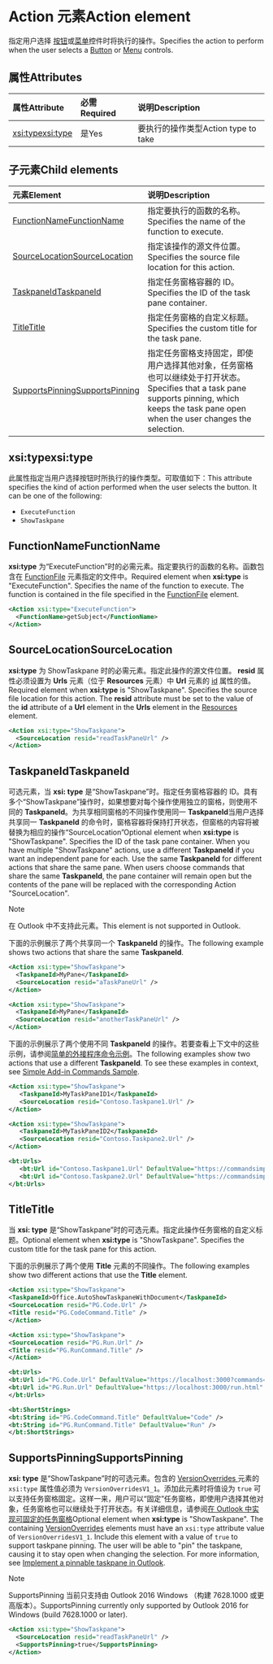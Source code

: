 # <a name="action-element"></a><span data-ttu-id="8b79a-101">Action 元素</span><span class="sxs-lookup"><span data-stu-id="8b79a-101">Action element</span></span>

<span data-ttu-id="8b79a-102">指定用户选择 [按钮](control.md#button-control)或[菜单](control.md#menu-dropdown-button-controls)控件时将执行的操作。</span><span class="sxs-lookup"><span data-stu-id="8b79a-102">Specifies the action to perform when the user selects a  [Button](control.md#button-control) or [Menu](control.md#menu-dropdown-button-controls) controls.</span></span>
 
## <a name="attributes"></a><span data-ttu-id="8b79a-103">属性</span><span class="sxs-lookup"><span data-stu-id="8b79a-103">Attributes</span></span>

|  <span data-ttu-id="8b79a-104">属性</span><span class="sxs-lookup"><span data-stu-id="8b79a-104">Attribute</span></span>  |  <span data-ttu-id="8b79a-105">必需</span><span class="sxs-lookup"><span data-stu-id="8b79a-105">Required</span></span>  |  <span data-ttu-id="8b79a-106">说明</span><span class="sxs-lookup"><span data-stu-id="8b79a-106">Description</span></span>  |
|:-----|:-----|:-----|
|  [<span data-ttu-id="8b79a-107">xsi:type</span><span class="sxs-lookup"><span data-stu-id="8b79a-107">xsi:type</span></span>](#xsitype)  |  <span data-ttu-id="8b79a-108">是</span><span class="sxs-lookup"><span data-stu-id="8b79a-108">Yes</span></span>  | <span data-ttu-id="8b79a-109">要执行的操作类型</span><span class="sxs-lookup"><span data-stu-id="8b79a-109">Action type to take</span></span>|

## <a name="child-elements"></a><span data-ttu-id="8b79a-110">子元素</span><span class="sxs-lookup"><span data-stu-id="8b79a-110">Child elements</span></span>

|  <span data-ttu-id="8b79a-111">元素</span><span class="sxs-lookup"><span data-stu-id="8b79a-111">Element</span></span> |  <span data-ttu-id="8b79a-112">说明</span><span class="sxs-lookup"><span data-stu-id="8b79a-112">Description</span></span>  |
|:-----|:-----|
|  [<span data-ttu-id="8b79a-113">FunctionName</span><span class="sxs-lookup"><span data-stu-id="8b79a-113">FunctionName</span></span>](#functionname) |    <span data-ttu-id="8b79a-114">指定要执行的函数的名称。</span><span class="sxs-lookup"><span data-stu-id="8b79a-114">Specifies the name of the function to execute.</span></span> |
|  [<span data-ttu-id="8b79a-115">SourceLocation</span><span class="sxs-lookup"><span data-stu-id="8b79a-115">SourceLocation</span></span>](#sourcelocation) |    <span data-ttu-id="8b79a-116">指定该操作的源文件位置。</span><span class="sxs-lookup"><span data-stu-id="8b79a-116">Specifies the source file location for this action.</span></span> |
|  [<span data-ttu-id="8b79a-117">TaskpaneId</span><span class="sxs-lookup"><span data-stu-id="8b79a-117">TaskpaneId</span></span>](#taskpaneid) | <span data-ttu-id="8b79a-118">指定任务窗格容器的 ID。</span><span class="sxs-lookup"><span data-stu-id="8b79a-118">Specifies the ID of the task pane container.</span></span>|
|  [<span data-ttu-id="8b79a-119">Title</span><span class="sxs-lookup"><span data-stu-id="8b79a-119">Title</span></span>](#title) | <span data-ttu-id="8b79a-120">指定任务窗格的自定义标题。</span><span class="sxs-lookup"><span data-stu-id="8b79a-120">Specifies the custom title for the task pane.</span></span>|
|  [<span data-ttu-id="8b79a-121">SupportsPinning</span><span class="sxs-lookup"><span data-stu-id="8b79a-121">SupportsPinning</span></span>](#supportspinning) | <span data-ttu-id="8b79a-122">指定任务窗格支持固定，即使用户选择其他对象，任务窗格也可以继续处于打开状态。</span><span class="sxs-lookup"><span data-stu-id="8b79a-122">Specifies that a task pane supports pinning, which keeps the task pane open when the user changes the selection.</span></span>|
  

## <a name="xsitype"></a><span data-ttu-id="8b79a-123">xsi:type</span><span class="sxs-lookup"><span data-stu-id="8b79a-123">xsi:type</span></span>

<span data-ttu-id="8b79a-p101">此属性指定当用户选择按钮时所执行的操作类型。可取值如下：</span><span class="sxs-lookup"><span data-stu-id="8b79a-p101">This attribute specifies the kind of action performed when the user selects the button. It can be one of the following:</span></span>

- `ExecuteFunction`
- `ShowTaskpane`

## <a name="functionname"></a><span data-ttu-id="8b79a-126">FunctionName</span><span class="sxs-lookup"><span data-stu-id="8b79a-126">FunctionName</span></span>

<span data-ttu-id="8b79a-p102">**xsi:type** 为“ExecuteFunction”时的必需元素。指定要执行的函数的名称。函数包含在 [FunctionFile](functionfile.md) 元素指定的文件中。</span><span class="sxs-lookup"><span data-stu-id="8b79a-p102">Required element when **xsi:type** is "ExecuteFunction". Specifies the name of the function to execute. The function is contained in the file specified in the [FunctionFile](functionfile.md) element.</span></span>

```xml
<Action xsi:type="ExecuteFunction">
  <FunctionName>getSubject</FunctionName>
</Action>
```

## <a name="sourcelocation"></a><span data-ttu-id="8b79a-130">SourceLocation</span><span class="sxs-lookup"><span data-stu-id="8b79a-130">SourceLocation</span></span>

<span data-ttu-id="8b79a-p103">**xsi:type** 为 ShowTaskpane 时的必需元素。指定此操作的源文件位置。 **resid** 属性必须设置为 **Urls** 元素（位于 **Resources** 元素）中 **Url** 元素的 [id](resources.md) 属性的值。</span><span class="sxs-lookup"><span data-stu-id="8b79a-p103">Required element when  **xsi:type** is "ShowTaskpane". Specifies the source file location for this action. The **resid** attribute must be set to the value of the **id** attribute of a **Url** element in the **Urls** element in the [Resources](resources.md) element.</span></span>

```xml
<Action xsi:type="ShowTaskpane">
  <SourceLocation resid="readTaskPaneUrl" />
</Action>
```  

## <a name="taskpaneid"></a><span data-ttu-id="8b79a-134">TaskpaneId</span><span class="sxs-lookup"><span data-stu-id="8b79a-134">TaskpaneId</span></span>

<span data-ttu-id="8b79a-p104">可选元素，当 **xsi: type** 是“ShowTaskpane”时。指定任务窗格容器的 ID。具有多个“ShowTaskpane”操作时，如果想要对每个操作使用独立的窗格，则使用不同的 **TaskpaneId**。为共享相同窗格的不同操作使用同一 **TaskpaneId**当用户选择共享同一 **TaskpaneId** 的命令时，窗格容器将保持打开状态，但窗格的内容将被替换为相应的操作“SourceLocation”</span><span class="sxs-lookup"><span data-stu-id="8b79a-p104">Optional element when  **xsi:type** is "ShowTaskpane". Specifies the ID of the task pane container. When you have multiple "ShowTaskpane" actions, use a different **TaskpaneId** if you want an independent pane for each. Use the same **TaskpaneId** for  different actions that share the same pane. When users choose commands that share the same **TaskpaneId**, the pane container will remain open but the contents of the pane will be replaced with the corresponding Action "SourceLocation".</span></span> 

> [!NOTE]
> <span data-ttu-id="8b79a-140">在 Outlook 中不支持此元素。</span><span class="sxs-lookup"><span data-stu-id="8b79a-140">This element is not supported in Outlook.</span></span>

<span data-ttu-id="8b79a-141">下面的示例展示了两个共享同一个 **TaskpaneId** 的操作。</span><span class="sxs-lookup"><span data-stu-id="8b79a-141">The following example shows two actions that share the same **TaskpaneId**.</span></span> 

```xml
<Action xsi:type="ShowTaskpane">
  <TaskpaneId>MyPane</TaskpaneId>
  <SourceLocation resid="aTaskPaneUrl" />
</Action>

<Action xsi:type="ShowTaskpane">
  <TaskpaneId>MyPane</TaskpaneId>
  <SourceLocation resid="anotherTaskPaneUrl" />
</Action>
```  

<span data-ttu-id="8b79a-p105">下面的示例展示了两个使用不同 **TaskpaneId** 的操作。若要查看上下文中的这些示例，请参阅[简单的外接程序命令示例](https://github.com/OfficeDev/Office-Add-in-Commands-Samples/blob/master/Simple/Manifest/SimpleAddin.xml)。</span><span class="sxs-lookup"><span data-stu-id="8b79a-p105">The following examples show two actions that use a different **TaskpaneId**. To see these examples in context, see [Simple Add-in Commands Sample](https://github.com/OfficeDev/Office-Add-in-Commands-Samples/blob/master/Simple/Manifest/SimpleAddin.xml).</span></span>

```xml
<Action xsi:type="ShowTaskpane">
   <TaskpaneId>MyTaskPaneID1</TaskpaneId>
   <SourceLocation resid="Contoso.Taskpane1.Url" />
</Action>

<Action xsi:type="ShowTaskpane">
   <TaskpaneId>MyTaskPaneID2</TaskpaneId>
   <SourceLocation resid="Contoso.Taskpane2.Url" />
</Action>
```  

```xml
<bt:Urls>
   <bt:Url id="Contoso.Taskpane1.Url" DefaultValue="https://commandsimple.azurewebsites.net/Taskpane.html" />
   <bt:Url id="Contoso.Taskpane2.Url" DefaultValue="https://commandsimple.azurewebsites.net/Taskpane2.html" />
</bt:Urls>
```  

## <a name="title"></a><span data-ttu-id="8b79a-144">Title</span><span class="sxs-lookup"><span data-stu-id="8b79a-144">Title</span></span>
<span data-ttu-id="8b79a-p106">当 **xsi: type** 是“ShowTaskpane”时的可选元素。指定此操作任务窗格的自定义标题。</span><span class="sxs-lookup"><span data-stu-id="8b79a-p106">Optional element when  **xsi:type** is "ShowTaskpane". Specifies the custom title for the task pane for this action.</span></span> 

<span data-ttu-id="8b79a-147">下面的示例展示了两个使用 **Title** 元素的不同操作。</span><span class="sxs-lookup"><span data-stu-id="8b79a-147">The following examples show two different actions that use the **Title** element.</span></span>

```xml
<Action xsi:type="ShowTaskpane">
<TaskpaneId>Office.AutoShowTaskpaneWithDocument</TaskpaneId>
<SourceLocation resid="PG.Code.Url" />
<Title resid="PG.CodeCommand.Title" />
</Action>
``` 

```xml
<Action xsi:type="ShowTaskpane">
<SourceLocation resid="PG.Run.Url" />
<Title resid="PG.RunCommand.Title" />
</Action>
``` 

```xml
<bt:Urls>
<bt:Url id="PG.Code.Url" DefaultValue="https://localhost:3000?commands=1" />
<bt:Url id="PG.Run.Url" DefaultValue="https://localhost:3000/run.html" />
</bt:Urls>
``` 

```xml
<bt:ShortStrings>
<bt:String id="PG.CodeCommand.Title" DefaultValue="Code" />
<bt:String id="PG.RunCommand.Title" DefaultValue="Run" />
</bt:ShortStrings>
``` 

## <a name="supportspinning"></a><span data-ttu-id="8b79a-148">SupportsPinning</span><span class="sxs-lookup"><span data-stu-id="8b79a-148">SupportsPinning</span></span>

<span data-ttu-id="8b79a-p107">**xsi: type** 是“ShowTaskpane”时的可选元素。包含的 [ VersionOverrides ](versionoverrides.md) 元素的 `xsi:type` 属性值必须为 `VersionOverridesV1_1`。添加此元素时将值设为 `true` 可以支持任务窗格固定。这样一来，用户可以“固定”任务窗格，即使用户选择其他对象，任务窗格也可以继续处于打开状态。有关详细信息，请参阅[在 Outlook 中实现可固定的任务窗格](https://docs.microsoft.com/outlook/add-ins/pinnable-taskpane)</span><span class="sxs-lookup"><span data-stu-id="8b79a-p107">Optional element when **xsi:type** is "ShowTaskpane". The containing [VersionOverrides](versionoverrides.md) elements must have an `xsi:type` attribute value of `VersionOverridesV1_1`. Include this element with a value of `true` to support taskpane pinning. The user will be able to "pin" the taskpane, causing it to stay open when changing the selection. For more information, see [Implement a pinnable taskpane in Outlook](https://docs.microsoft.com/outlook/add-ins/pinnable-taskpane).</span></span>

> [!NOTE]
> <span data-ttu-id="8b79a-154">SupportsPinning 当前只支持由 Outlook 2016 Windows （构建 7628.1000 或更高版本）。</span><span class="sxs-lookup"><span data-stu-id="8b79a-154">SupportsPinning currently only supported by Outlook 2016 for Windows (build 7628.1000 or later).</span></span>

```xml
<Action xsi:type="ShowTaskpane">
  <SourceLocation resid="readTaskPaneUrl" />
  <SupportsPinning>true</SupportsPinning>
</Action>
```


